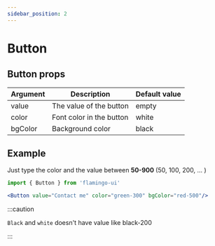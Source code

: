 ```yaml
---
sidebar_position: 2
---
```


# Button

## Button props

|   **Argument**   |  **Description** | **Default value** | 
|--------------|------------|----------|
|  value        |  The value of the button    | empty       | 
|  color        |  Font color in the button    | white      |
|  bgColor      |  Background color   | black       | 

## Example

Just type the color and the value between **50-900** (50, 100, 200, ... )

```jsx 
import { Button } from 'flamingo-ui'

<Button value="Contact me" color="green-300" bgColor="red-500"/>
```


:::caution

`Black` and `white` doesn't have value like black-200 

:::